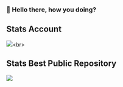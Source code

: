### 👋 Hello there, how you doing?

## Stats Account
![]([https://github-readme-stats.vercel.app/api?username=wagnercrosa&theme=dark&show_icons=true](https://github-readme-stats-beryl.vercel.app/api?username=wagnercrosa&show_icons=true&title_color=fff&icon_color=79ff97&text_color=9f9f9f&bg_color=151515))<br>


## Stats Best Public Repository
![](https://github-readme-stats.vercel.app/api/pin/?username=wagnercrosa&repo=banking_system&cache_seconds=86400&theme=dark)

